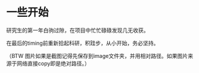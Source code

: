 # **一些开始**

研究生的第一年白驹过隙，在项目中忙忙碌碌发现几无收获。

在最后的timing前重新拾起科研，积跬步，从小开始，务必坚持。

（BTW 图片如果是截图记得先保存到image文件夹，并用相对路径。如果图片来源于网络直接copy即是绝对路径。）
